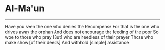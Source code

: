 # Al-Ma'un
---
Have you seen the one who denies the Recompense
For that is the one who drives away the orphan
And does not encourage the feeding of the poor
So woe to those who pray
[But] who are heedless of their prayer
Those who make show [of their deeds]
And withhold [simple] assistance

